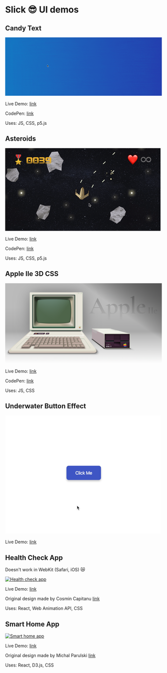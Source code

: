 # Slick 😎 UI demos

## Candy Text

[![Candy Text](candy-text-optimized.gif)](http://marianban.github.io/candy-text/index.html)

Live Demo: [link](http://marianban.github.io/candy-text/index.html)

CodePen: [link](https://codepen.io/marianban/full/OJbVLeN)

Uses: JS, CSS, p5.js

## Asteroids

[![Asteroids](asteroids-7.gif)](http://marianban.github.io/asteroids/index.html)

Live Demo: [link](http://marianban.github.io/asteroids/index.html)

CodePen: [link](https://codepen.io/marianban/pen/zYBXGRV)

Uses: JS, CSS, p5.js

## Apple IIe 3D CSS

[![Apple IIe 3D CSS](AppleIIe.png)](http://marianban.github.io/apple-IIe/index.html)

Live Demo: [link](http://marianban.github.io/apple-IIe/index.html)

CodePen: [link](https://codepen.io/marianban/pen/mdeVBKo)

Uses: JS, CSS

## Underwater Button Effect

[![Underwater Button Effect](underwater-btn-effect.gif)](http://marianban.github.io/underwater-button-effect/index.html)

Live Demo: [link](http://marianban.github.io/underwater-button-effect/index.html)

## Health Check App

Doesn't work in WebKit (Safari, iOS) 😿

[![Health check app](health-check-app.gif)](http://marianban.github.io/health-check/index.html)

Live Demo: [link](http://marianban.github.io/health-check/index.html)

Original design made by Cosmin Capitanu [link](https://dribbble.com/shots/8584111-Health-Check)

Uses: React, Web Animation API, CSS

## Smart Home App

[![Smart home app](smart-home-app.gif)](http://marianban.github.io/smart-home-app/index.html)

Live Demo: [link](http://marianban.github.io/smart-home-app/index.html)

Original design made by Michal Parulski [link](https://dribbble.com/shots/6914699-Smart-Home-App)

Uses: React, D3.js, CSS
